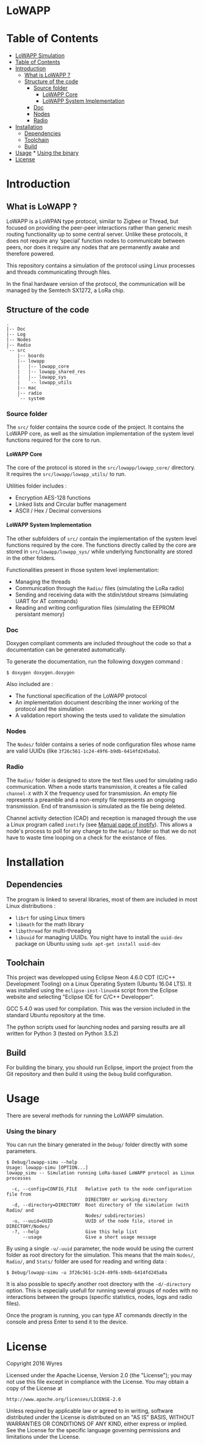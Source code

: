 # LoWAPP

Table of Contents
=================

   * [LoWAPP Simulation](#lowapp-simulation)
   * [Table of Contents](#table-of-contents)
   * [Introduction](#introduction)
      * [What is LoWAPP ?](#what-is-lowapp-)
      * [Structure of the code](#structure-of-the-code)
         * [Source folder](#source-folder)
            * [LoWAPP Core](#lowapp-core)
            * [LoWAPP System Implementation](#lowapp-system-implementation)
         * [Doc](#doc)
         * [Nodes](#nodes)
         * [Radio](#radio)
   * [Installation](#installation)
      * [Dependencies](#dependencies)
      * [Toolchain](#toolchain)
      * [Build](#build)
   * [Usage](#usage)
         * [Using the binary](#using-the-binary)
   * [License](#license)

# Introduction


## What is LoWAPP ?

LoWAPP is a LoWPAN type protocol, similar to Zigbee or Thread, but focused on providing the peer-peer interactions rather than generic mesh routing functionality up to some central server. Unlike these protocols, it does not require any ‘special’ function nodes to communicate between peers, nor does it require any nodes that are permanently awake and therefore powered.

This repository contains a simulation of the protocol using Linux processes and threads communicating through files.

In the final hardware version of the protocol, the communication will be managed by the Semtech SX1272, a LoRa chip.

## Structure of the code
```
.
|-- Doc
|-- Log
|-- Nodes
|-- Radio
`-- src
    |-- boards
    |-- lowapp
    |   |-- lowapp_core
    |   |-- lowapp_shared_res
    |   |-- lowapp_sys
    |   `-- lowapp_utils
    |-- mac
    |-- radio
    `-- system

```
### Source folder

The `src/` folder contains the source code of the project. It contains the LoWAPP core, as well as the simulation implementation of the system level functions required for the core to run.

#### LoWAPP Core

The core of the protocol is stored in the `src/lowapp/lowapp_core/` directory. It requires the `src/lowapp/lowapp_utils/` to run.

Utilities folder includes :

* Encryption AES-128 functions 
* Linked lists and Circular buffer management
* ASCII / Hex / Decimal conversions 

#### LoWAPP System Implementation

The other subfolders of `src/` contain the implementation of the system level functions required by the core. The functions directly called by the core are stored in `src/lowapp/lowapp_sys/` while underlying functionality are stored in the other folders.

Functionalities present in those system level implementation:
  * Managing the threads
  * Communication through the `Radio/` files (simulating the LoRa radio)
  * Sending and receiving data with the stdin/stdout streams (simulating UART for AT commands)
  * Reading and writing configuration files (simulating the EEPROM persistant memory)

### Doc

Doxygen compliant comments are included throughout the code so that a documentation can be generated automatically.

To generate the documentation, run the following doxygen command :

```
$ doxygen doxygen.doxygen
```

Also included are :
* The functional specification of the LoWAPP protocol
* An implementation document describing the inner working of the protocol and the simulation
* A validation report showing the tests used to validate the simulation

### Nodes

The `Nodes/` folder contains a series of node configuration files whose name are valid UUIDs (like `3f26c561-1c24-49f6-b9db-6414fd245a8a`).

### Radio

The `Radio/` folder is designed to store the text files used for simulating radio communication. When a node starts transmission, it creates a file called `channel-X` with X the frequency used for transmission. An empty file represents a preamble and a non-empty file represents an ongoing transmission. End of transmission is simulated as the file being deleted.

Channel activity detection (CAD) and reception is managed through the use a Linux program called `inotify` (see [Manual page of inotify](http://man7.org/linux/man-pages/man7/inotify.7.html)). This allows a node's process to poll for any change to the `Radio/` folder so that we do not have to waste time looping on a check for the existance of files.

# Installation

## Dependencies

The program is linked to several libraries, most of them are included in most Linux distributions :

* `librt` for using Linux timers
* `libmath` for the math library
* `libpthread` for multi-threading
* `libuuid` for managing UUIDs. You night have to install the `uuid-dev` package on Ubuntu using `sudo apt-get install uuid-dev`

## Toolchain

This project was developped using Eclipse Neon 4.6.0 CDT (C/C++ Development Tooling) on a Linux Operating System (Ubuntu 16.04 LTS). It was installed using the `eclipse-inst-linux64` script from the Eclipse website and selecting "Eclipse IDE for C/C++ Developper".

GCC 5.4.0 was used for compilation. This was the version included in the standard Ubuntu repository at the time.

The python scripts used for launching nodes and parsing results are all written for Python 3 (tested on Python 3.5.2)

## Build

For building the binary, you should run Eclipse, import the project from the Git repository and then build it using the `Debug` build configuration.

# Usage

There are several methods for running the LoWAPP simulation.

### Using the binary

You can run the binary generated in the `Debug/` folder directly with some parameters.

```
$ Debug/lowapp-simu --help
Usage: lowapp-simu [OPTION...]
lowapp_simu -- Simulation running LoRa-based LoWAPP protocol as Linux
processes

  -c, --config=CONFIG_FILE   Relative path to the node configuration file from
                             DIRECTORY or working directory
  -d, --directory=DIRECTORY  Root directory of the simulation (with Radio/ and
                             Nodes/ subdirectories)
  -u, --uuid=UUID            UUID of the node file, stored in DIRECTORY/Nodes/
  -?, --help                 Give this help list
      --usage                Give a short usage message
```

By using a single `-u/-uuid` parameter, the node would be using the current folder as root directory for the simulation. This means that the main `Nodes/`, `Radio/`, and `Stats/` folder are used for reading and writing data :
```
$ Debug/lowapp-simu -u 3f26c561-1c24-49f6-b9db-6414fd245a8a
```

It is also possible to specify another root directory with the `-d/-directory` option. This is especially usefull for running several groups of nodes with no interactions between the groups (specific statistics, nodes, logs and radio files).

Once the program is running, you can type AT commands directly in the console and press Enter to send it to the device.

# License

Copyright 2016 Wyres

Licensed under the Apache License, Version 2.0 (the "License");
you may not use this file except in compliance with the License.
You may obtain a copy of the License at

    http://www.apache.org/licenses/LICENSE-2.0

Unless required by applicable law or agreed to in writing, software
distributed under the License is distributed on an "AS IS" BASIS,
WITHOUT WARRANTIES OR CONDITIONS OF ANY KIND, either express or implied.
See the License for the specific language governing permissions and
limitations under the License.

  